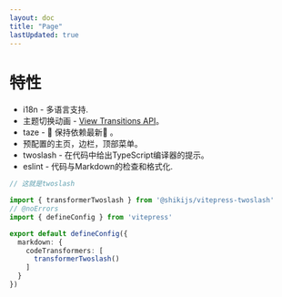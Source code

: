 ```yaml
---
layout: doc
title: "Page"
lastUpdated: true
---
```


# 特性

- i18n - 多语言支持.
- 主题切换动画 - [View Transitions API](https://developer.mozilla.org/en-US/docs/Web/API/View_Transitions_API)。
- taze - 🥦 保持依赖最新🥦 。
- 预配置的主页，边栏，顶部菜单。
- twoslash - 在代码中给出TypeScript编译器的提示。
- eslint - 代码与Markdown的检查和格式化.

```ts twoslash
// 这就是twoslash

import { transformerTwoslash } from '@shikijs/vitepress-twoslash'
// @noErrors
import { defineConfig } from 'vitepress'

export default defineConfig({
  markdown: {
    codeTransformers: [
      transformerTwoslash()
    ]
  }
})
```
